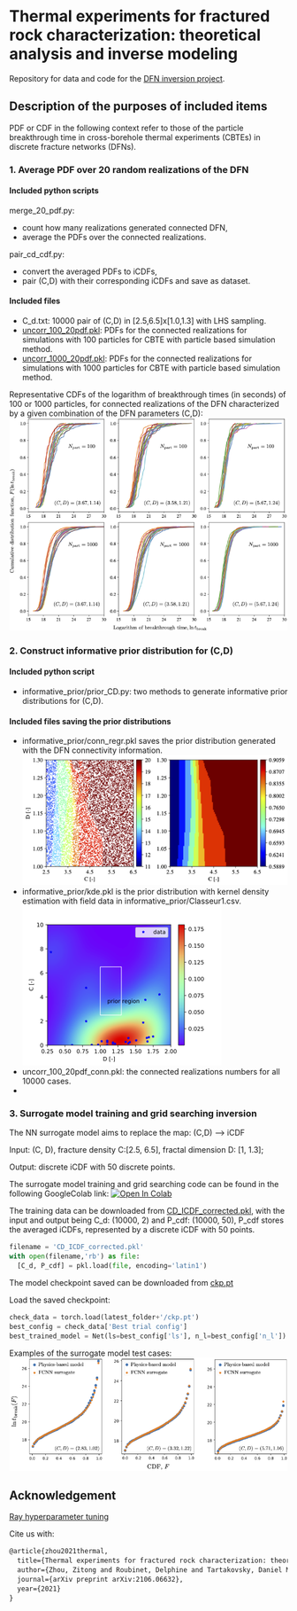 # Thermal experiments for fractured rock characterization: theoretical analysis and inverse modeling

Repository for data and code for the [DFN inversion project](https://arxiv.org/abs/2106.06632).

## Description of the purposes of included items

PDF or CDF in the following context refer to those of the particle breakthrough time in cross-borehole thermal experiments (CBTEs) in discrete fracture networks (DFNs).

### 1. Average PDF over 20 random realizations of the DFN

#### Included python scripts

merge\_20\_pdf.py:
- count how many realizations generated connected DFN, 
- average the PDFs over the connected realizations.

pair\_cd\_cdf.py:
- convert the averaged PDFs to iCDFs, 
- pair (C,D) with their corresponding iCDFs and save as dataset.

#### Included files

- C\_d.txt: 10000 pair of (C,D) in [2.5,6.5]x[1.0,1.3] with LHS sampling.
- [uncorr\_100\_20pdf.pkl](https://drive.google.com/file/d/1fanmymXZifl5P1eKOYYBqNuDAQaGXHM6/view?usp=sharing): PDFs for the connected realizations for simulations with 100 particles for CBTE with particle based simulation method.
- [uncorr\_1000\_20pdf.pkl](https://drive.google.com/file/d/1ff0ysWywsibzjxpkgmVu-5GWYSPKrvJo/view?usp=sharing): PDFs for the connected realizations for simulations with 1000 particles for CBTE with particle based simulation method.

Representative CDFs of the logarithm of breakthrough times (in seconds) of 100 or 1000 particles, for connected realizations of the DFN characterized by a given combination of the DFN parameters (C,D):
![CDF realizations](/images/CDFs-realizations.png)

### 2. Construct informative prior distribution for (C,D)

#### Included python script

- informative\_prior/prior\_CD.py: two methods to generate informative prior distributions for (C,D).

#### Included files saving the prior distributions

- informative\_prior/conn_regr.pkl saves the prior distribution generated with the DFN connectivity information. 
![prior with connectivity](/images/conn_prior_density.png)
- informative\_prior/kde.pkl is the prior distribution with kernel density estimation with field data in informative\_prior/Classeur1.csv.
![prior with kde with field data](/images/prior.png)
- uncorr\_100\_20pdf_conn.pkl: the connected realizations numbers for all 10000 cases.
- 
### 3. Surrogate model training and grid searching inversion

The NN surrogate model aims to replace the map: (C,D) --> iCDF

Input: (C, D), fracture density C:[2.5, 6.5], fractal dimension D: [1, 1.3];

Output: discrete iCDF with 50 discrete points.

The surrogate model training and grid searching code can be found in the following GoogleColab link: 
[![Open In Colab](https://colab.research.google.com/assets/colab-badge.svg)](https://colab.research.google.com/drive/1qKGxPeAXvgoCEn5FLL4dPwNpkmKXgJOh?usp=sharing)

The training data can be downloaded from [CD\_ICDF\_corrected.pkl](https://drive.google.com/file/d/1fYmp4ZB4kXGwTHjsVg1rEi6G4g9hO7qJ/view?usp=sharing), with the input and output being C\_d: (10000, 2) and P\_cdf: (10000, 50), P\_cdf stores the averaged iCDFs, represented by a discrete iCDF with 50 points.

```python
filename = 'CD_ICDF_corrected.pkl'
with open(filename,'rb') as file:
  [C_d, P_cdf] = pkl.load(file, encoding='latin1') 
```

The model checkpoint saved can be downloaded from [ckp.pt](https://drive.google.com/file/d/1-3zh6nxl-Fci0qr6a6qoQ6YrpiD-SdMf/view?usp=sharing)

Load the saved checkpoint:
```python
check_data = torch.load(latest_folder+'/ckp.pt')
best_config = check_data['Best trial config']
best_trained_model = Net(ls=best_config['ls'], n_l=best_config['n_l']).to(device)

```

Examples of the surrogate model test cases:
![NN surrogate test cases](/images/NN_test.png)


## Acknowledgement

[Ray hyperparameter tuning](https://docs.ray.io/en/latest/tune/index.html)

Cite us with:

```latex
@article{zhou2021thermal,
  title={Thermal experiments for fractured rock characterization: theoretical analysis and inverse modeling},
  author={Zhou, Zitong and Roubinet, Delphine and Tartakovsky, Daniel M},
  journal={arXiv preprint arXiv:2106.06632},
  year={2021}
}
```